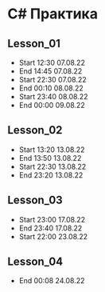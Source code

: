 # C# Практика #

## Lesson_01
- Start  12:30 07.08.22
- End 14:45 07.08.22
- Start 22:30 07.08.22
- End 00:10 08.08.22
- Start 23:40 08.08.22
- End 00:00 09.08.22

## Lesson_02
- Start 13:20 13.08.22
- End 13:50 13.08.22
- Start 22:30 13.08.22
- End 23:20 13.08.22

## Lesson_03
- Start 23:00 17.08.22
- End 23:40 17.08.22
- Start 22:00 23.08.22

## Lesson_04
- End 00:08 24.08.22
